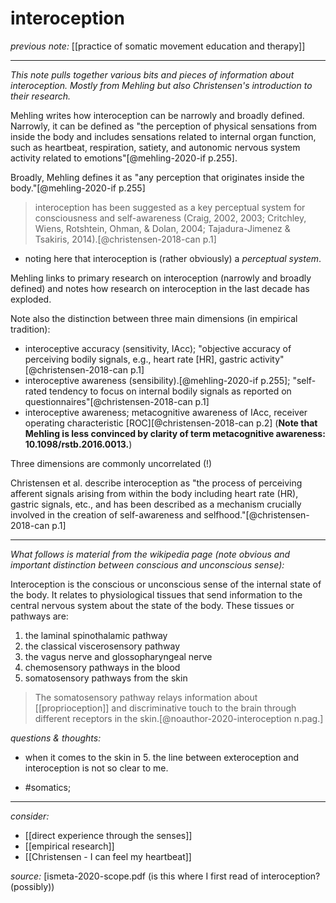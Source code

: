 # interoception

_previous note:_ [[practice of somatic movement education and therapy]]

---

_This note pulls together various bits and pieces of information about interoception. Mostly from Mehling but also Christensen's introduction to their research._

Mehling writes how interoception can be narrowly and broadly defined. Narrowly, it can be defined as "the perception of physical sensations from inside the body and includes sensations related to internal organ function, such as heartbeat, respiration, satiety, and autonomic nervous system activity related to emotions"[@mehling-2020-if p.255]. 

Broadly, Mehling defines it as "any perception that originates inside the body."[@mehling-2020-if p.255]

> interoception has been suggested as a key perceptual system for consciousness and self-awareness (Craig, 2002, 2003; Critchley, Wiens, Rotshtein, Ohman, & Dolan, 2004; Tajadura-Jimenez & Tsakiris, 2014).[@christensen-2018-can p.1]

- noting here that interoception is (rather obviously) a _perceptual system_.

Mehling links to primary research on interoception (narrowly and broadly defined) and notes how research on interoception in the last decade has exploded.

Note also the distinction between three main dimensions (in empirical tradition): 
- interoceptive accuracy (sensitivity, IAcc); "objective accuracy of perceiving bodily signals, e.g., heart rate [HR], gastric activity"[@christensen-2018-can p.1]
- interoceptive awareness (sensibility).[@mehling-2020-if p.255]; "self-rated tendency to focus on internal bodily signals as reported on questionnaires"[@christensen-2018-can p.1]
- interoceptive awareness; metacognitive awareness of IAcc, receiver operating characteristic [ROC][@christensen-2018-can p.2] (**Note that Mehling is less convinced by clarity of term metacognitive awareness: 10.1098/rstb.2016.0013.**)

Three dimensions are commonly uncorrelated (!)

Christensen et al. describe interoception as "the process of perceiving afferent signals arising from within the body including heart rate (HR), gastric signals, etc., and has been described as a mechanism crucially involved in the creation of self-awareness and selfhood."[@christensen-2018-can p.1]

---

*What follows is material from the wikipedia page (note obvious and important distinction between conscious and unconscious sense):*

Interoception is the conscious or unconscious sense of the internal state of the body. It relates to physiological tissues that send information to the central nervous system about the state of the body. These tissues or pathways are: 

1. the laminaI spinothalamic pathway
2. the classical viscerosensory pathway
3. the vagus nerve and glossopharyngeal nerve
4. chemosensory pathways in the blood
5. somatosensory pathways from the skin

>The somatosensory pathway relays information about [[proprioception]] and discriminative touch to the brain through different receptors in the skin.[@noauthor-2020-interoception n.pag.]

_questions & thoughts:_

- when it comes to the skin in 5. the line between exteroception and interoception is not so clear to me. 

- #somatics; 

--- 

_consider:_

- [[direct experience through the senses]]
- [[empirical research]]
- [[Christensen - I can feel my heartbeat]]


_source:_ [ismeta-2020-scope.pdf (is this where I first read of interoception? (possibly))



